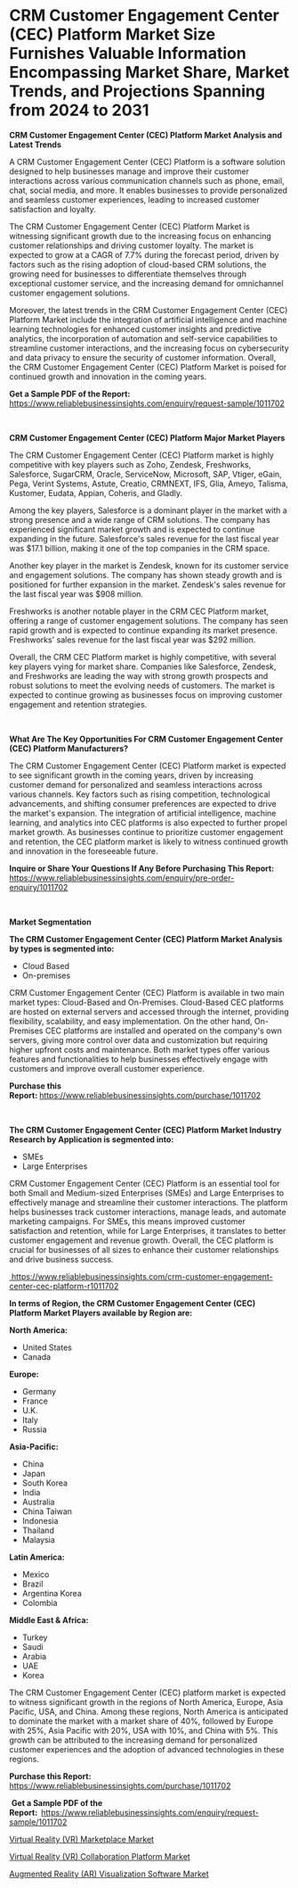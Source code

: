 <p><h1>CRM Customer Engagement Center (CEC) Platform Market Size Furnishes Valuable Information Encompassing Market Share, Market Trends, and Projections Spanning from 2024 to 2031</h1></p><p><strong>CRM Customer Engagement Center (CEC) Platform Market Analysis and Latest Trends</strong></p>
<p><p>A CRM Customer Engagement Center (CEC) Platform is a software solution designed to help businesses manage and improve their customer interactions across various communication channels such as phone, email, chat, social media, and more. It enables businesses to provide personalized and seamless customer experiences, leading to increased customer satisfaction and loyalty.</p><p>The CRM Customer Engagement Center (CEC) Platform Market is witnessing significant growth due to the increasing focus on enhancing customer relationships and driving customer loyalty. The market is expected to grow at a CAGR of 7.7% during the forecast period, driven by factors such as the rising adoption of cloud-based CRM solutions, the growing need for businesses to differentiate themselves through exceptional customer service, and the increasing demand for omnichannel customer engagement solutions.</p><p>Moreover, the latest trends in the CRM Customer Engagement Center (CEC) Platform Market include the integration of artificial intelligence and machine learning technologies for enhanced customer insights and predictive analytics, the incorporation of automation and self-service capabilities to streamline customer interactions, and the increasing focus on cybersecurity and data privacy to ensure the security of customer information. Overall, the CRM Customer Engagement Center (CEC) Platform Market is poised for continued growth and innovation in the coming years.</p></p>
<p><strong>Get a Sample PDF of the Report:&nbsp;</strong> <a href="https://www.reliablebusinessinsights.com/enquiry/request-sample/1011702">https://www.reliablebusinessinsights.com/enquiry/request-sample/1011702</a></p>
<p>&nbsp;</p>
<p><strong>CRM Customer Engagement Center (CEC) Platform Major Market Players</strong></p>
<p><p>The CRM Customer Engagement Center (CEC) Platform market is highly competitive with key players such as Zoho, Zendesk, Freshworks, Salesforce, SugarCRM, Oracle, ServiceNow, Microsoft, SAP, Vtiger, eGain, Pega, Verint Systems, Astute, Creatio, CRMNEXT, IFS, Glia, Ameyo, Talisma, Kustomer, Eudata, Appian, Coheris, and Gladly.</p><p>Among the key players, Salesforce is a dominant player in the market with a strong presence and a wide range of CRM solutions. The company has experienced significant market growth and is expected to continue expanding in the future. Salesforce's sales revenue for the last fiscal year was $17.1 billion, making it one of the top companies in the CRM space.</p><p>Another key player in the market is Zendesk, known for its customer service and engagement solutions. The company has shown steady growth and is positioned for further expansion in the market. Zendesk's sales revenue for the last fiscal year was $908 million.</p><p>Freshworks is another notable player in the CRM CEC Platform market, offering a range of customer engagement solutions. The company has seen rapid growth and is expected to continue expanding its market presence. Freshworks' sales revenue for the last fiscal year was $292 million.</p><p>Overall, the CRM CEC Platform market is highly competitive, with several key players vying for market share. Companies like Salesforce, Zendesk, and Freshworks are leading the way with strong growth prospects and robust solutions to meet the evolving needs of customers. The market is expected to continue growing as businesses focus on improving customer engagement and retention strategies.</p></p>
<p>&nbsp;</p>
<p><strong>What Are The Key Opportunities For CRM Customer Engagement Center (CEC) Platform Manufacturers?</strong></p>
<p><p>The CRM Customer Engagement Center (CEC) Platform market is expected to see significant growth in the coming years, driven by increasing customer demand for personalized and seamless interactions across various channels. Key factors such as rising competition, technological advancements, and shifting consumer preferences are expected to drive the market's expansion. The integration of artificial intelligence, machine learning, and analytics into CEC platforms is also expected to further propel market growth. As businesses continue to prioritize customer engagement and retention, the CEC platform market is likely to witness continued growth and innovation in the foreseeable future.</p></p>
<p><strong>Inquire or Share Your Questions If Any Before Purchasing This Report:</strong> <a href="https://www.reliablebusinessinsights.com/enquiry/pre-order-enquiry/1011702">https://www.reliablebusinessinsights.com/enquiry/pre-order-enquiry/1011702</a></p>
<p>&nbsp;</p>
<p><strong>Market Segmentation</strong></p>
<p><strong>The CRM Customer Engagement Center (CEC) Platform Market Analysis by types is segmented into:</strong></p>
<p><ul><li>Cloud Based</li><li>On-premises</li></ul></p>
<p><p>CRM Customer Engagement Center (CEC) Platform is available in two main market types: Cloud-Based and On-Premises. Cloud-Based CEC platforms are hosted on external servers and accessed through the internet, providing flexibility, scalability, and easy implementation. On the other hand, On-Premises CEC platforms are installed and operated on the company's own servers, giving more control over data and customization but requiring higher upfront costs and maintenance. Both market types offer various features and functionalities to help businesses effectively engage with customers and improve overall customer experience.</p></p>
<p><strong>Purchase this Report:&nbsp;</strong><a href="https://www.reliablebusinessinsights.com/purchase/1011702">https://www.reliablebusinessinsights.com/purchase/1011702</a></p>
<p>&nbsp;</p>
<p><strong>The CRM Customer Engagement Center (CEC) Platform Market Industry Research by Application is segmented into:</strong></p>
<p><ul><li>SMEs</li><li>Large Enterprises</li></ul></p>
<p><p>CRM Customer Engagement Center (CEC) Platform is an essential tool for both Small and Medium-sized Enterprises (SMEs) and Large Enterprises to effectively manage and streamline their customer interactions. The platform helps businesses track customer interactions, manage leads, and automate marketing campaigns. For SMEs, this means improved customer satisfaction and retention, while for Large Enterprises, it translates to better customer engagement and revenue growth. Overall, the CEC platform is crucial for businesses of all sizes to enhance their customer relationships and drive business success.</p></p>
<p><a href="https://www.reliablebusinessinsights.com/crm-customer-engagement-center-cec-platform-r1011702">&nbsp;https://www.reliablebusinessinsights.com/crm-customer-engagement-center-cec-platform-r1011702</a></p>
<p><strong>In terms of Region, the CRM Customer Engagement Center (CEC) Platform Market Players available by Region are:</strong></p>
<p>
    <p> <strong> North America: </strong>
        <ul>
            <li>United States</li>
            <li>Canada</li>
        </ul>
        </p> 
    <p> <strong> Europe: </strong>
        <ul>
            <li>Germany</li>
            <li>France</li>
            <li>U.K.</li>
            <li>Italy</li>
            <li>Russia</li>
        </ul>
        </p> 
    <p> <strong> Asia-Pacific: </strong>
        <ul>
            <li>China</li>
            <li>Japan</li>
            <li>South Korea</li>
            <li>India</li>
            <li>Australia</li>
            <li>China Taiwan</li>
            <li>Indonesia</li>
            <li>Thailand</li>
            <li>Malaysia</li>
        </ul>
        </p> 
    <p> <strong> Latin America: </strong>
        <ul>
            <li>Mexico</li>
            <li>Brazil</li>
            <li>Argentina Korea</li>
            <li>Colombia</li>
        </ul>
        </p> 
    <p> <strong> Middle East & Africa: </strong>
        <ul>
            <li>Turkey</li>
            <li>Saudi</li>
            <li>Arabia</li>
            <li>UAE</li>
            <li>Korea</li>
        </ul>
    </p>
    </p>
<p><p>The CRM Customer Engagement Center (CEC) platform market is expected to witness significant growth in the regions of North America, Europe, Asia Pacific, USA, and China. Among these regions, North America is anticipated to dominate the market with a market share of 40%, followed by Europe with 25%, Asia Pacific with 20%, USA with 10%, and China with 5%. This growth can be attributed to the increasing demand for personalized customer experiences and the adoption of advanced technologies in these regions.</p></p>
<p><strong>Purchase this Report: </strong><a href="https://www.reliablebusinessinsights.com/purchase/1011702">https://www.reliablebusinessinsights.com/purchase/1011702</a></p>
<p>&nbsp;<strong>Get a Sample PDF of the Report:&nbsp;&nbsp;</strong><a href="https://www.reliablebusinessinsights.com/enquiry/request-sample/1011702">https://www.reliablebusinessinsights.com/enquiry/request-sample/1011702</a></p>
<p><strong></strong></p>
<p><p><a href="https://github.com/JosephMorgnlvXXff/Market-Research-Report-List-1/blob/main/virtual-reality-vr-marketplace-market.md">Virtual Reality (VR) Marketplace Market</a></p><p><a href="https://github.com/ochgvvcj16/Market-Research-Report-List-1/blob/main/virtual-reality-vr-collaboration-platform-market.md">Virtual Reality (VR) Collaboration Platform Market</a></p><p><a href="https://github.com/anggakarna133/Market-Research-Report-List-1/blob/main/augmented-reality-ar-visualization-software-market.md">Augmented Reality (AR) Visualization Software Market</a></p></p>